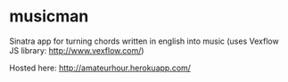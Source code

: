musicman
========

Sinatra app for turning chords written in english into music (uses Vexflow JS library: http://www.vexflow.com/)

Hosted here: http://amateurhour.herokuapp.com/
